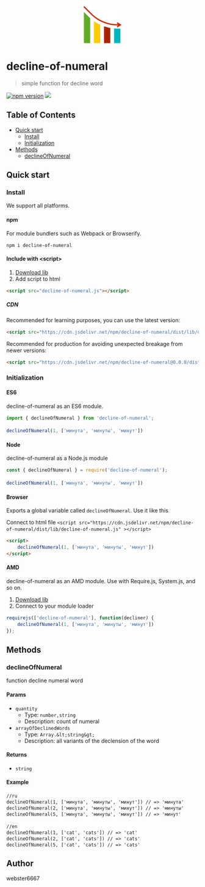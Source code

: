 <p align="center" style="text-align:center">
    <img src="./illustration.svg" alt="illustration" width="100"/>
</p>

# decline-of-numeral

> simple function for decline word

[![npm version](https://badge.fury.io/js/decline-of-numeral.svg)](https://www.npmjs.com/package/decline-of-numeral)
[![](https://data.jsdelivr.com/v1/package/npm/decline-of-numeral/badge)](https://www.jsdelivr.com/package/npm/decline-of-numeral)


## Table of Contents

- [Quick start](#quick-start)
  - [Install](#install)
  - [Initialization](#initialization)
- [Methods](#methods)
  - [declineOfNumeral](#declineOfNumeral)

## Quick start

### Install

We support all platforms.

#### npm

For module bundlers such as Webpack or Browserify.

```shell
npm i decline-of-numeral
```

#### Include with &lt;script&gt;

1. <a href="https://cdn.jsdelivr.net/npm/decline-of-numeral/dist/lib/decline-of-numeral.js" target="_blank">Download lib</a>
2. Add script to html

```html
<script src="decline-of-numeral.js"></script>
```

##### CDN

Recommended for learning purposes, you can use the latest version:

```html
<script src="https://cdn.jsdelivr.net/npm/decline-of-numeral/dist/lib/decline-of-numeral.js"></script>
```

Recommended for production for avoiding unexpected breakage from newer versions:

```html
<script src="https://cdn.jsdelivr.net/npm/decline-of-numeral@0.0.0/dist/lib/decline-of-numeral.js"></script>
```

### Initialization

#### ES6

decline-of-numeral as an ES6 module.

```js
import { declineOfNumeral } from 'decline-of-numeral';

declineOfNumeral(1, ['минута', 'минуты', 'минут'])

```

#### Node

decline-of-numeral as a Node.js module

```js
const { declineOfNumeral } = require('decline-of-numeral');

declineOfNumeral(1, ['минута', 'минуты', 'минут'])

```

#### Browser

Exports a global variable called `declineOfNumeral`. Use it like this

Connect to html file ```<script src="https://cdn.jsdelivr.net/npm/decline-of-numeral/dist/lib/decline-of-numeral.js" ></script>```

```html
<script>
    declineOfNumeral(1, ['минута', 'минуты', 'минут'])
</script>
```

#### AMD

decline-of-numeral as an AMD module. Use with Require.js, System.js, and so on.

1. <a href="https://cdn.jsdelivr.net/npm/decline-of-numeral/dist/lib/decline-of-numeral.js" target="_blank">Download lib</a>
2. Connect to your module loader

```js
requirejs(['decline-of-numeral'], function(decliner) {
    declineOfNumeral(1, ['минута', 'минуты', 'минут'])
});
```

## Methods

### declineOfNumeral

function decline numeral word


#### Params
- `quantity`
  - Type: `number,string`
  - Description: count of numeral
- `arrayOfDeclinedWords`
  - Type: `Array.&lt;string&gt;`
  - Description: all variants of the declension of the word

#### Returns
- `string`

#### Example
```JS
//ru
declineOfNumeral(1, ['минута', 'минуты', 'минут']) // => 'минута'
declineOfNumeral(2, ['минута', 'минуты', 'минут']) // => 'минуты'
declineOfNumeral(5, ['минута', 'минуты', 'минут']) // => 'минут'

//en
declineOfNumeral(1, ['cat', 'cats']) // => 'cat'
declineOfNumeral(2, ['cat', 'cats']) // => 'cats'
declineOfNumeral(5, ['cat', 'cats']) // => 'cats'
```



## Author

webster6667
